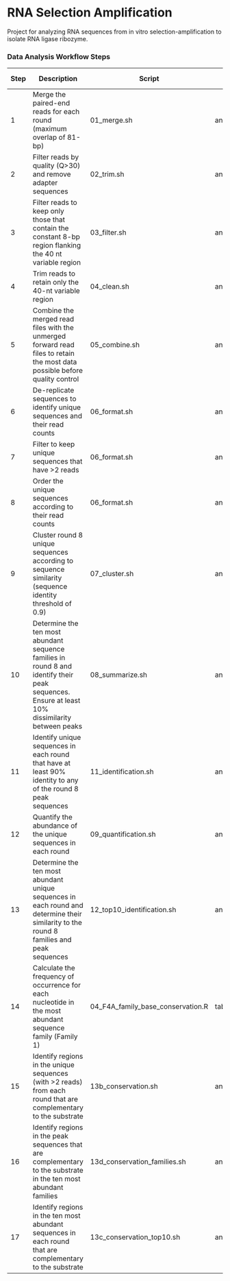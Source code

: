 # RNA Selection Amplification

Project for analyzing RNA sequences from in vitro selection-amplification to isolate RNA ligase ribozyme.

### Data Analysis Workflow Steps

| Step | Description | Script | Directory | Input Data |
| ---- | ---- | ---- | ---- | ---- |
| 1 | Merge the paired-end reads for each round (maximum overlap of 81-bp) | 01\_merge.sh | analysis | Raw |
| 2 | Filter reads by quality (Q>30) and remove adapter sequences | 02\_trim.sh | analysis | Step 1 |
| 3 | Filter reads to keep only those that contain the constant 8-bp region flanking the 40 nt variable region | 03\_filter.sh | analysis | Step 2 |
| 4 | Trim reads to retain only the 40-nt variable region | 04\_clean.sh | analysis | Step 3 |
| 5 | Combine the merged read files with the unmerged forward read files to retain the most data possible before quality control | 05\_combine.sh | analysis | Step 4 |
| 6 | De-replicate sequences to identify unique sequences and their read counts | 06\_format.sh | analysis | Step 5 |
| 7 | Filter to keep unique sequences that have >2 reads | 06\_format.sh | analysis | Step 6 |
| 8 | Order the unique sequences according to their read counts | 06\_format.sh | analysis | Step 7 |
| 9 | Cluster round 8 unique sequences according to sequence similarity (sequence identity threshold of 0.9) | 07\_cluster.sh | analysis | Step 8 |
| 10 | Determine the ten most abundant sequence families in round 8 and identify their peak sequences. Ensure at least 10% dissimilarity between peaks | 08\_summarize.sh | analysis | Step 9 |
| 11 | Identify unique sequences in each round that have at least 90% identity to any of the round 8 peak sequences | 11\_identification.sh | analysis | Steps 8 and 10 |
| 12 | Quantify the abundance of the unique sequences in each round | 09\_quantification.sh | analysis | Steps 6 and 8 |
| 13 | Determine the ten most abundant unique sequences in each round and determine their similarity to the round 8 families and peak sequences | 12\_top10\_identification.sh | analysis | Step 12 |
| 14 | Calculate the frequency of occurrence for each nucleotide in the most abundant sequence family (Family 1) | 04\_F4A\_family\_base\_conservation.R | tables\_and\_figures | Step 10 |
| 15 | Identify regions in the unique sequences (with >2 reads) from each round that are complementary to the substrate | 13b\_conservation.sh | analysis | Steps 6 and 8 |
| 16 | Identify regions in the peak sequences that are complementary to the substrate in the ten most abundant families | 13d\_conservation\_families.sh | analysis | Step 10 |
| 17 | Identify regions in the ten most abundant sequences in each round that are complementary to the substrate | 13c\_conservation\_top10.sh | analysis | Step 13 |
